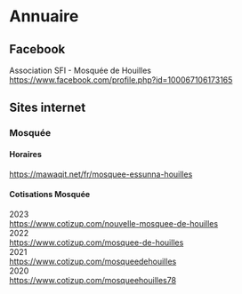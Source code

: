 # Annuaire

## Facebook

Association SFI - Mosquée de Houilles
https://www.facebook.com/profile.php?id=100067106173165  

## Sites internet

### Mosquée
#### Horaires
https://mawaqit.net/fr/mosquee-essunna-houilles  

#### Cotisations Mosquée
2023  
https://www.cotizup.com/nouvelle-mosquee-de-houilles  
2022    
https://www.cotizup.com/mosquee-de-houilles  
2021  
https://www.cotizup.com/mosqueedehouilles  
2020  
https://www.cotizup.com/mosqueehouilles78    
